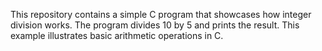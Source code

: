 This repository contains a simple C program that showcases how integer division works. The program divides 10 by 5 and prints the result.  This example illustrates basic arithmetic operations in C.